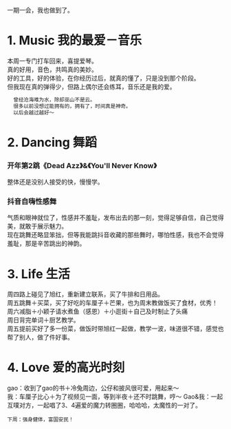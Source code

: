 一期一会，我也做到了。</br>
# 1. Music 我的最爱－音乐
本周一专门打车回来，喜提爱琴。</br>
真的好用，音色，共鸣真的美妙。</br>
好的工具，好的体验，在你经历过后，就真的懂了，只是没到那个阶段。</br>
但我现在真的弹得少，但路上偶尔还会练耳，音乐还是我的爱。</br>
```Java
  曾经沧海难为水，除却巫山不是云。
  很多以前没想过能拥有的，拥有了，时间真是神奇。
  以后会越过越好～
```

# 2. Dancing 舞蹈
### 开年第2跳《Dead Azz》&《You'll Never Know》
整体还是没别人接受的快，慢慢学。</br>
### 抖音自嗨性感舞
气质和眼神就位了，性感并不羞耻，发布出去的那一刻，觉得足够自信，自己觉得美，就敢于展示魅力。</br>
现在跳舞还略显笨拙，但等我能跳抖音收藏的那些舞时，哪怕性感，我也不会觉得羞耻，那是辛苦跳出的神韵。</br>

# 3. Life 生活
周四路上碰见了旭红，重新建立联系，买了牛排和日用品。</br>
周五跳舞＋买菜，买了好吃的车厘子＋芒果，也为周末教做饭买了食材，优秀！</br>
周六减脂＋小颖子请水煮鱼（感恩）＋小逛街＋自己及时制止了头痛</br>
周日背完单词＋厨艺教学。</br>
周五提前买好了多一份菜，做饭时带旭红一起做，教学一波，味道很不错，感觉也帮了别人，做了件好事。</br>

# 4. Love 爱的高光时刻
gao：收到了gao的书＋冷兔周边，公仔和披风很可爱，用起来～</br>
我：车厘子比心＋为了视频见一面，等到半夜＋还不时跳舞，哼～
Gao&我：一起互噗对方，一起唱了3、4遍爱的魔力转圈圈，哈哈哈，太魔性的一对了。

```
下周：强身健体，富国安民！
```
